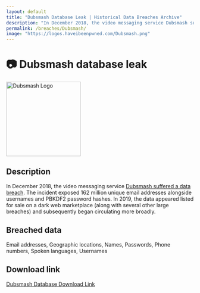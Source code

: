 ```yaml
---
layout: default
title: "Dubsmash Database Leak | Historical Data Breaches Archive"
description: "In December 2018, the video messaging service Dubsmash suffered a data breach. The incident exposed 162 million unique email addresses alongside usernames and PBKDF2 password hashes."
permalink: /breaches/Dubsmash/
image: "https://logos.haveibeenpwned.com/Dubsmash.png"
---
```


# 📷 Dubsmash database leak

<img src="https://logos.haveibeenpwned.com/Dubsmash.png" alt="Dubsmash Logo" width="200" height="200">

## Description

In December 2018, the video messaging service <a href="https://redirect.trace.rip/?url=https://www.theregister.co.uk/2019/02/11/620_million_hacked_accounts_dark_web/">Dubsmash suffered a data breach</a>. The incident exposed 162 million unique email addresses alongside usernames and PBKDF2 password hashes. In 2019, the data appeared listed for sale on a dark web marketplace (along with several other large breaches) and subsequently began circulating more broadly.

## Breached data

Email addresses, Geographic locations, Names, Passwords, Phone numbers, Spoken languages, Usernames

## Download link

[Dubsmash Database Download Link](https://redirect.trace.rip/?url=https://buzzheavier.com/rtspmggi7s01)